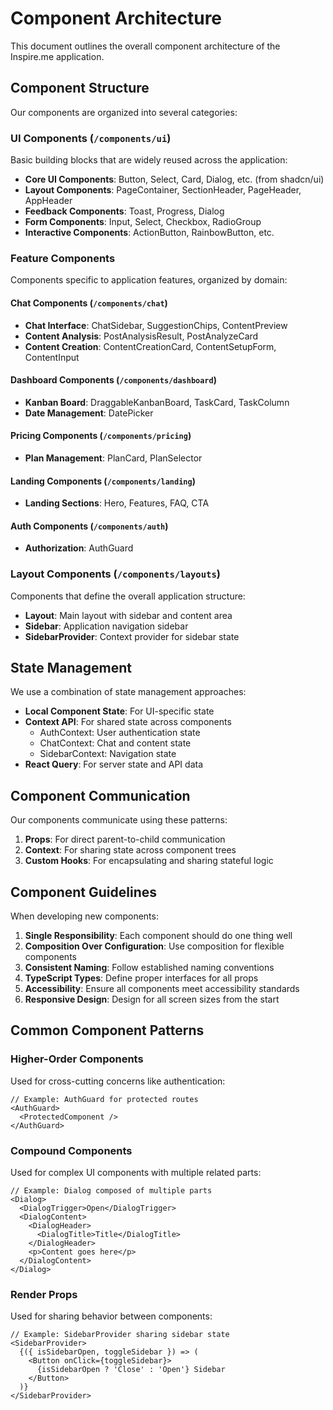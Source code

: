 
# Component Architecture

This document outlines the overall component architecture of the Inspire.me application.

## Component Structure

Our components are organized into several categories:

### UI Components (`/components/ui`)

Basic building blocks that are widely reused across the application:

- **Core UI Components**: Button, Select, Card, Dialog, etc. (from shadcn/ui)
- **Layout Components**: PageContainer, SectionHeader, PageHeader, AppHeader
- **Feedback Components**: Toast, Progress, Dialog
- **Form Components**: Input, Select, Checkbox, RadioGroup
- **Interactive Components**: ActionButton, RainbowButton, etc.

### Feature Components

Components specific to application features, organized by domain:

#### Chat Components (`/components/chat`)
- **Chat Interface**: ChatSidebar, SuggestionChips, ContentPreview
- **Content Analysis**: PostAnalysisResult, PostAnalyzeCard
- **Content Creation**: ContentCreationCard, ContentSetupForm, ContentInput

#### Dashboard Components (`/components/dashboard`)
- **Kanban Board**: DraggableKanbanBoard, TaskCard, TaskColumn
- **Date Management**: DatePicker

#### Pricing Components (`/components/pricing`)
- **Plan Management**: PlanCard, PlanSelector

#### Landing Components (`/components/landing`)
- **Landing Sections**: Hero, Features, FAQ, CTA

#### Auth Components (`/components/auth`)
- **Authorization**: AuthGuard

### Layout Components (`/components/layouts`)

Components that define the overall application structure:

- **Layout**: Main layout with sidebar and content area
- **Sidebar**: Application navigation sidebar
- **SidebarProvider**: Context provider for sidebar state

## State Management

We use a combination of state management approaches:

- **Local Component State**: For UI-specific state
- **Context API**: For shared state across components
  - AuthContext: User authentication state
  - ChatContext: Chat and content state
  - SidebarContext: Navigation state
- **React Query**: For server state and API data

## Component Communication

Our components communicate using these patterns:

1. **Props**: For direct parent-to-child communication
2. **Context**: For sharing state across component trees
3. **Custom Hooks**: For encapsulating and sharing stateful logic

## Component Guidelines

When developing new components:

1. **Single Responsibility**: Each component should do one thing well
2. **Composition Over Configuration**: Use composition for flexible components
3. **Consistent Naming**: Follow established naming conventions
4. **TypeScript Types**: Define proper interfaces for all props
5. **Accessibility**: Ensure all components meet accessibility standards
6. **Responsive Design**: Design for all screen sizes from the start

## Common Component Patterns

### Higher-Order Components

Used for cross-cutting concerns like authentication:

```tsx
// Example: AuthGuard for protected routes
<AuthGuard>
  <ProtectedComponent />
</AuthGuard>
```

### Compound Components

Used for complex UI components with multiple related parts:

```tsx
// Example: Dialog composed of multiple parts
<Dialog>
  <DialogTrigger>Open</DialogTrigger>
  <DialogContent>
    <DialogHeader>
      <DialogTitle>Title</DialogTitle>
    </DialogHeader>
    <p>Content goes here</p>
  </DialogContent>
</Dialog>
```

### Render Props

Used for sharing behavior between components:

```tsx
// Example: SidebarProvider sharing sidebar state
<SidebarProvider>
  {({ isSidebarOpen, toggleSidebar }) => (
    <Button onClick={toggleSidebar}>
      {isSidebarOpen ? 'Close' : 'Open'} Sidebar
    </Button>
  )}
</SidebarProvider>
```
